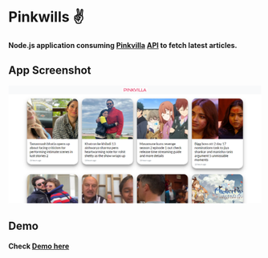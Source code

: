 # Pinkwills ✌
#### Node.js application consuming [Pinkvilla](https://pinkvilla.com/) [API](https://www.pinkvilla.com/photo-gallery-feed-page/page/1) to fetch latest articles.

## App Screenshot
![Live App Screenshot](public/images/screenshot.png)

## Demo
#### Check [Demo here](https://pinkswill.onrender.com/)

